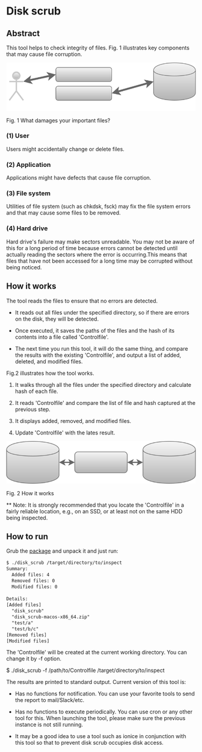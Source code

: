 # Disk scrub

## Abstract

This tool helps to check integrity of files. Fig. 1 illustrates key components that may cause file corruption.

![Abstract](charts/abstract.drawio.svg)

Fig. 1 What damages your important files?

### (1) User

Users might accidentally change or delete files.

### (2) Application

Applications might have defects that cause file corruption.

### (3) File system

Utilities of file system (such as chkdsk, fsck) may fix the file system errors and that may cause some files to be removed.

### (4) Hard drive

Hard drive's failure may make sectors unreadable. You may not be aware of this for a long period of time because errors cannot be detected until actually reading the sectors where the error is occurring.This means that files that have not been accessed for a long time may be corrupted without being noticed.

## How it works

The tool reads the files to ensure that no errors are detected.

- It reads out all files under the specified directory, so if there are errors on the disk, they will be detected.

- Once executed, it saves the paths of the files and the hash of its contents into a file called 'Controlfile'.

- The next time you run this tool, it will do the same thing, and compare the results with the existing 'Controlfile', and output a list of added, deleted, and modified files.

Fig.2 illustrates how the tool works.

1. It walks through all the files under the specified directory and calculate hash of each file.

1. It reads 'Controlfile' and compare the list of file and hash captured at the previous step.

1. It displays added, removed, and modified files.

1. Update 'Controlfile' with the lates result.

![Solution](charts/solution.drawio.svg)

Fig. 2 How it works

** Note: It is strongly recommended that you locate the 'Controlfile' in a fairly reliable location, e.g., on an SSD, or at least not on the same HDD being inspected.

## How to run

Grub the [package](https://github.com/ruimo/disk-scrub/releases) and unpack it and just run:

    $ ./disk_scrub /target/directory/to/inspect
    Summary:                                                                                                                
      Added files: 4
      Removed files: 0
      Modified files: 0
                              
    Details:
    [Added files]                                                                                                           
      "disk_scrub"
      "disk_scrub-macos-x86_64.zip"
      "test/a"
      "test/b/c"
    [Removed files]
    [Modified files]

The 'Controlfile' will be created at the current working directory. You can change it by -f option.

$ ./disk_scrub -f /path/to/Controlfile /target/directory/to/inspect

The results are printed to standard output. Current version of this tool is:

- Has no functions for notification. You can use your favorite tools to send the report to mail/Slack/etc.

- Has no functions to execute periodically. You can use cron or any other tool for this. When launching the tool, please make sure the previous instance is not still running.

- It may be a good idea to use a tool such as ionice in conjunction with this tool so that to prevent disk scrub occupies disk access.